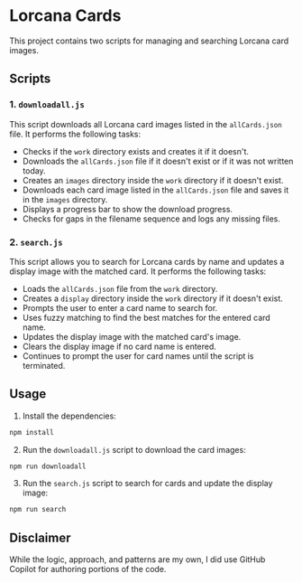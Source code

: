# Lorcana Cards

This project contains two scripts for managing and searching Lorcana card images.

## Scripts

### 1. `downloadall.js`

This script downloads all Lorcana card images listed in the `allCards.json` file. It performs the following tasks:

- Checks if the `work` directory exists and creates it if it doesn't.
- Downloads the `allCards.json` file if it doesn't exist or if it was not written today.
- Creates an `images` directory inside the `work` directory if it doesn't exist.
- Downloads each card image listed in the `allCards.json` file and saves it in the `images` directory.
- Displays a progress bar to show the download progress.
- Checks for gaps in the filename sequence and logs any missing files.

### 2. `search.js`

This script allows you to search for Lorcana cards by name and updates a display image with the matched card. It performs the following tasks:

- Loads the `allCards.json` file from the `work` directory.
- Creates a `display` directory inside the `work` directory if it doesn't exist.
- Prompts the user to enter a card name to search for.
- Uses fuzzy matching to find the best matches for the entered card name.
- Updates the display image with the matched card's image.
- Clears the display image if no card name is entered.
- Continues to prompt the user for card names until the script is terminated.

## Usage

1. Install the dependencies:

```sh
npm install
```

2. Run the `downloadall.js` script to download the card images:

```sh
npm run downloadall
```

3. Run the `search.js` script to search for cards and update the display image:

```sh
npm run search
```

## Disclaimer

While the logic, approach, and patterns are my own, I did use GitHub Copilot for authoring portions of the code.
